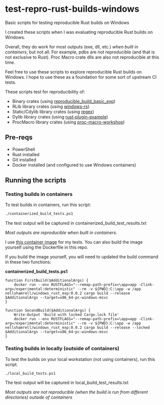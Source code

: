 # test-repro-rust-builds-windows

Basic scripts for testing reproducible Rust builds on Windows

I created these scripts when I was evaluating reproducible Rust builds on Windows.

Overall, they do work for most outputs (exe, dll, etc.) *when built in containers*, but not all. For example, pdbs are not reproducible (and that is not exclusive to Rust). Proc Macro crate dlls are also not reproducible at this time.

Feel free to use these scripts to explore reproducible Rust builds on Windows. I hope to use these as a foundation for some sort of upstream CI tests.

These scripts test for reproducibility of:
* Binary crates (using [reproducible_build_basic_exp]( https://github.com/nellshamrell/reproducible_build_basic_exp))
* RLib library crates (using [windows-rs](https://github.com/microsoft/windows-rs)) 
* Static/Cdylib library crates (using [regex](https://github.com/rust-lang/regex))
* Dylib library crates (using [rust-plugin-example](https://github.com/AndrewGaspar/rust-plugin-example/))
* ProcMacro library crates (using [proc-macro-workshop](https://github.com/dtolnay/proc-macro-workshop.git))

## Pre-reqs

* PowerShell
* Rust installed
* Git installed
* Docker installed (and configured to use Windows containers)

## Running the scripts

### Testing builds in containers

To test builds in containers, run this script:

```bash
./containerized_build_tests.ps1
```

The test output will be captured in containerized_build_test_results.txt

*Most outputs are reproducible when built in containers.*

I use [this container image](https://hub.docker.com/repository/docker/nellshamrell/windows_rust_exp) for my tests. You can also build the image yourself using the Dockerfile in this repo.

If you build the image yourself, you will need to updated the build command in these two functions:

**containerized_build_tests.ps1**
```
function FirstBuild($AdditionalArgs) {
    docker run --env RUSTFLAGS="--remap-path-prefix=\app=app -Clink-arg=/experimental:deterministic" --rm -v ${PWD}:C:\app -w /app nellshamrell/windows_rust_exp:0.0.2 cargo build --release $AdditionalArgs --target=x86_64-pc-windows-msvc
}

function SecondBuild($AdditionalArgs) {
    Write-Output 'Build with locked Cargo.lock file'
    docker run --env RUSTFLAGS="--remap-path-prefix=\app=app -Clink-arg=/experimental:deterministic" --rm -v ${PWD}:C:\app -w /app nellshamrell/windows_rust_exp:0.0.2 cargo build --release --locked $AdditionalArgs --target=x86_64-pc-windows-msvc
}
```

### Testing builds in locally (outside of containers)

To test the builds on your local workstation (not using containers), run this script.

```bash
./local_build_tests.ps1
```

The test output will be captured in local_build_test_results.txt

*Most outputs are not reproducible (when the build is run from different directories) outside of containers*